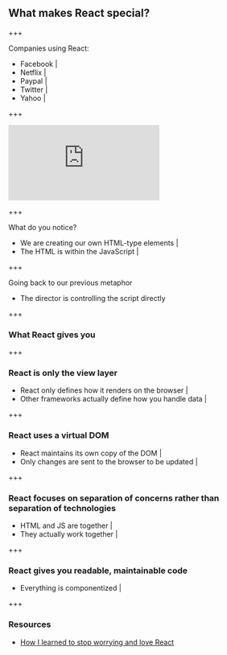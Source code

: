 ## What makes React special?

+++

Companies using React:

- Facebook |
- Netflix |
- Paypal |
- Twitter |
- Yahoo |

+++

<iframe
	class="jsfiddle"
	src="https://jsfiddle.net/mjw56/prmb65L0/4/embedded/js,html,css,result/dark/"
	allowfullscreen="allowfullscreen"
	frameborder="0">
</iframe>
<br/>

+++

What do you notice?

- We are creating our own HTML-type elements |
- The HTML is within the JavaScript |

+++

Going back to our previous metaphor

- The director is controlling the script directly

+++

### What React gives you

+++

### React is only the view layer

- React only defines how it renders on the browser |
- Other frameworks actually define how you handle data |

+++

### React uses a virtual DOM

- React maintains its own copy of the DOM |
- Only changes are sent to the browser to be updated |

+++

### React focuses on separation of concerns rather than separation of technologies

- HTML and JS are together |
- They actually work together |

+++

### React gives you readable, maintainable code

- Everything is componentized |

+++

### Resources

- [How I learned to stop worrying and love React](https://firstdoit.com/how-i-learned-to-stop-worrying-and-love-react-4e22b0bb6c2a)
